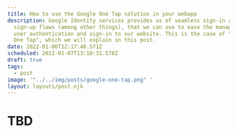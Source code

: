 ```yaml
---
title: How to use the Google One Tap solution in your webapp
description: Google Identity services provides us of seamless sign-in and
  sign-up flows (among other things), that we can use to ease the management of
  user authentication and sign-in to our website. This is the case of "Google
  One Tap", which we will explain in this post.
date: 2022-01-06T12:17:48.571Z
scheduled: 2022-01-07T13:10:31.578Z
draft: true
tags:
  - post
image: '"../../img/posts/google-one-tap.png" '
layout: layouts/post.njk
---
```

# TBD